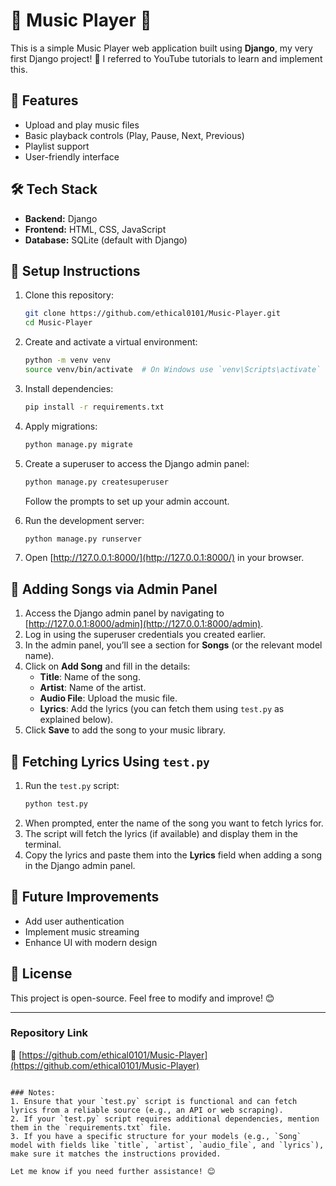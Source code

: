 # 🎵 Music Player 🎵  

This is a simple Music Player web application built using **Django**, my very first Django project! 🎉 I referred to YouTube tutorials to learn and implement this.  

## 🚀 Features  
- Upload and play music files  
- Basic playback controls (Play, Pause, Next, Previous)  
- Playlist support  
- User-friendly interface  

## 🛠️ Tech Stack  
- **Backend:** Django  
- **Frontend:** HTML, CSS, JavaScript  
- **Database:** SQLite (default with Django)  

## 📌 Setup Instructions  
1. Clone this repository:  
   ```sh
   git clone https://github.com/ethical0101/Music-Player.git
   cd Music-Player
   ```

2. Create and activate a virtual environment:  
   ```sh
   python -m venv venv
   source venv/bin/activate  # On Windows use `venv\Scripts\activate`
   ```

3. Install dependencies:  
   ```sh
   pip install -r requirements.txt
   ```

4. Apply migrations:  
   ```sh
   python manage.py migrate
   ```

5. Create a superuser to access the Django admin panel:  
   ```sh
   python manage.py createsuperuser
   ```
   Follow the prompts to set up your admin account.

6. Run the development server:  
   ```sh
   python manage.py runserver
   ```

7. Open [http://127.0.0.1:8000/](http://127.0.0.1:8000/) in your browser.  

## 🎵 Adding Songs via Admin Panel  
1. Access the Django admin panel by navigating to [http://127.0.0.1:8000/admin](http://127.0.0.1:8000/admin).  
2. Log in using the superuser credentials you created earlier.  
3. In the admin panel, you’ll see a section for **Songs** (or the relevant model name).  
4. Click on **Add Song** and fill in the details:  
   - **Title**: Name of the song.  
   - **Artist**: Name of the artist.  
   - **Audio File**: Upload the music file.  
   - **Lyrics**: Add the lyrics (you can fetch them using `test.py` as explained below).  
5. Click **Save** to add the song to your music library.  

## 🎤 Fetching Lyrics Using `test.py`  
1. Run the `test.py` script:  
   ```sh
   python test.py
   ```
2. When prompted, enter the name of the song you want to fetch lyrics for.  
3. The script will fetch the lyrics (if available) and display them in the terminal.  
4. Copy the lyrics and paste them into the **Lyrics** field when adding a song in the Django admin panel.  

## 🎯 Future Improvements  
- Add user authentication  
- Implement music streaming  
- Enhance UI with modern design  

## 📜 License  
This project is open-source. Feel free to modify and improve! 😊  

---

### Repository Link  
🔗 [https://github.com/ethical0101/Music-Player](https://github.com/ethical0101/Music-Player)  
```

### Notes:
1. Ensure that your `test.py` script is functional and can fetch lyrics from a reliable source (e.g., an API or web scraping).
2. If your `test.py` script requires additional dependencies, mention them in the `requirements.txt` file.
3. If you have a specific structure for your models (e.g., `Song` model with fields like `title`, `artist`, `audio_file`, and `lyrics`), make sure it matches the instructions provided.

Let me know if you need further assistance! 😊
